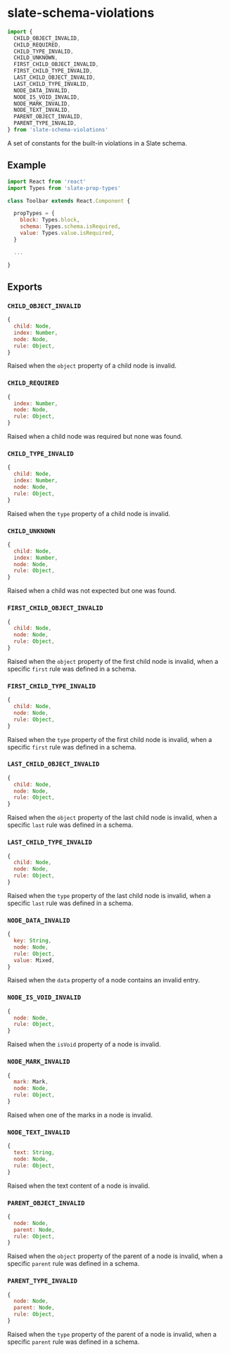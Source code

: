 # slate-schema-violations

```javascript
import {
  CHILD_OBJECT_INVALID,
  CHILD_REQUIRED,
  CHILD_TYPE_INVALID,
  CHILD_UNKNOWN,
  FIRST_CHILD_OBJECT_INVALID,
  FIRST_CHILD_TYPE_INVALID,
  LAST_CHILD_OBJECT_INVALID,
  LAST_CHILD_TYPE_INVALID,
  NODE_DATA_INVALID,
  NODE_IS_VOID_INVALID,
  NODE_MARK_INVALID,
  NODE_TEXT_INVALID,
  PARENT_OBJECT_INVALID,
  PARENT_TYPE_INVALID,
} from 'slate-schema-violations'
```

A set of constants for the built-in violations in a Slate schema.

## Example

```javascript
import React from 'react'
import Types from 'slate-prop-types'

class Toolbar extends React.Component {

  propTypes = {
    block: Types.block,
    schema: Types.schema.isRequired,
    value: Types.value.isRequired,
  }

  ...

}
```

## Exports

### `CHILD_OBJECT_INVALID`

```javascript
{
  child: Node,
  index: Number,
  node: Node,
  rule: Object,
}
```

Raised when the `object` property of a child node is invalid.

### `CHILD_REQUIRED`

```javascript
{
  index: Number,
  node: Node,
  rule: Object,
}
```

Raised when a child node was required but none was found.

### `CHILD_TYPE_INVALID`

```javascript
{
  child: Node,
  index: Number,
  node: Node,
  rule: Object,
}
```

Raised when the `type` property of a child node is invalid.

### `CHILD_UNKNOWN`

```javascript
{
  child: Node,
  index: Number,
  node: Node,
  rule: Object,
}
```

Raised when a child was not expected but one was found.

### `FIRST_CHILD_OBJECT_INVALID`

```javascript
{
  child: Node,
  node: Node,
  rule: Object,
}
```

Raised when the `object` property of the first child node is invalid, when a specific `first` rule was defined in a schema.

### `FIRST_CHILD_TYPE_INVALID`

```javascript
{
  child: Node,
  node: Node,
  rule: Object,
}
```

Raised when the `type` property of the first child node is invalid, when a specific `first` rule was defined in a schema.

### `LAST_CHILD_OBJECT_INVALID`

```javascript
{
  child: Node,
  node: Node,
  rule: Object,
}
```

Raised when the `object` property of the last child node is invalid, when a specific `last` rule was defined in a schema.

### `LAST_CHILD_TYPE_INVALID`

```javascript
{
  child: Node,
  node: Node,
  rule: Object,
}
```

Raised when the `type` property of the last child node is invalid, when a specific `last` rule was defined in a schema.

### `NODE_DATA_INVALID`

```javascript
{
  key: String,
  node: Node,
  rule: Object,
  value: Mixed,
}
```

Raised when the `data` property of a node contains an invalid entry.

### `NODE_IS_VOID_INVALID`

```javascript
{
  node: Node,
  rule: Object,
}
```

Raised when the `isVoid` property of a node is invalid.

### `NODE_MARK_INVALID`

```javascript
{
  mark: Mark,
  node: Node,
  rule: Object,
}
```

Raised when one of the marks in a node is invalid.

### `NODE_TEXT_INVALID`

```javascript
{
  text: String,
  node: Node,
  rule: Object,
}
```

Raised when the text content of a node is invalid.

### `PARENT_OBJECT_INVALID`

```javascript
{
  node: Node,
  parent: Node,
  rule: Object,
}
```

Raised when the `object` property of the parent of a node is invalid, when a specific `parent` rule was defined in a schema.

### `PARENT_TYPE_INVALID`

```javascript
{
  node: Node,
  parent: Node,
  rule: Object,
}
```

Raised when the `type` property of the parent of a node is invalid, when a specific `parent` rule was defined in a schema.

